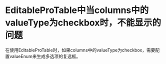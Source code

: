 # EditableProTable中当columns中的valueType为checkbox时，不能显示的问题

在使用EditableProTable时，如果columns中的valueType为checkbox，需要配置valueEnum来生成多选项的复选框。
